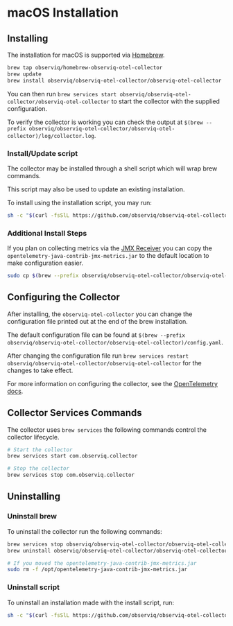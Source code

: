 # macOS Installation

## Installing

The installation for macOS is supported via [Homebrew](https://brew.sh/).

```sh
brew tap observiq/homebrew-observiq-otel-collector
brew update
brew install observiq/observiq-otel-collector/observiq-otel-collector
```

You can then run `brew services start observiq/observiq-otel-collector/observiq-otel-collector` to start the collector with the supplied configuration.

To verify the collector is working you can check the output at `$(brew --prefix observiq/observiq-otel-collector/observiq-otel-collector)/log/collector.log`.

### Install/Update script
The collector may be installed through a shell script which will wrap brew commands.

This script may also be used to update an existing installation.

To install using the installation script, you may run:
```sh
sh -c "$(curl -fsSlL https://github.com/observiq/observiq-otel-collector/releases/latest/download/install_macos.sh)" install_macos.sh
```

### Additional Install Steps

If you plan on collecting metrics via the [JMX Receiver](https://github.com/open-telemetry/opentelemetry-collector-contrib/blob/v0.53.0/receiver/jmxreceiver/README.md) you can copy the `opentelemetry-java-contrib-jmx-metrics.jar` to the default location to make configuration easier.

```sh
sudo cp $(brew --prefix observiq/observiq-otel-collector/observiq-otel-collector)/lib/opentelemetry-java-contrib-jmx-metrics.jar /opt
```
## Configuring the Collector

After installing, the `observiq-otel-collector` you can change the configuration file printed out at the end of the brew installation.

The default configuration file can be found at `$(brew --prefix observiq/observiq-otel-collector/observiq-otel-collector)/config.yaml`.

After changing the configuration file run `brew services restart observiq/observiq-otel-collector/observiq-otel-collector` for the changes to take effect.

For more information on configuring the collector, see the [OpenTelemetry docs](https://opentelemetry.io/docs/collector/configuration/).

## Collector Services Commands

The collector uses `brew services` the following commands control the collector lifecycle.

```sh
# Start the collector
brew services start com.observiq.collector

# Stop the collector
brew services stop com.observiq.collector
```

## Uninstalling

### Uninstall brew

To uninstall the collector run the following commands:

```sh
brew services stop observiq/observiq-otel-collector/observiq-otel-collector
brew uninstall observiq/observiq-otel-collector/observiq-otel-collector

# If you moved the opentelemetry-java-contrib-jmx-metrics.jar
sudo rm -f /opt/opentelemetry-java-contrib-jmx-metrics.jar
```

### Uninstall script

To uninstall an installation made with the install script, run:
```sh
sh -c "$(curl -fsSlL https://github.com/observiq/observiq-otel-collector/releases/latest/download/install_macos.sh)" install_macos.sh -r
```

